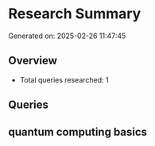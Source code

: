 # Research Summary

Generated on: 2025-02-26 11:47:45

## Overview
- Total queries researched: 1

## Queries
## quantum computing basics

